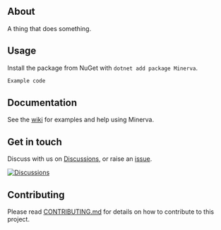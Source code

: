 ﻿## About

A thing that does something.

## Usage
Install the package from NuGet with `dotnet add package Minerva`.

```csharp
Example code
```

## Documentation
See the [wiki](https://github.com/robertcoltheart/Minerva/wiki) for examples and help using Minerva.

## Get in touch
Discuss with us on [Discussions](https://github.com/robertcoltheart/Minerva/discussions), or raise an [issue](https://github.com/robertcoltheart/Minerva/issues).

[![Discussions](https://img.shields.io/badge/DISCUSS-ON%20GITHUB-yellow?style=for-the-badge)](https://github.com/robertcoltheart/Minerva/discussions)

## Contributing
Please read [CONTRIBUTING.md](CONTRIBUTING.md) for details on how to contribute to this project.
